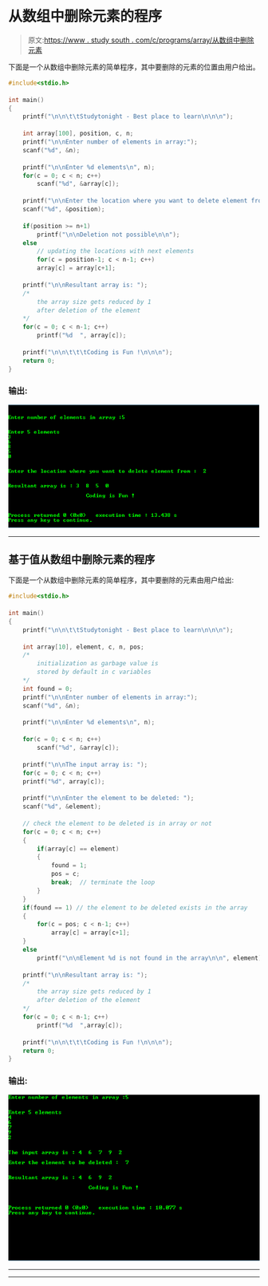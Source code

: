 # 从数组中删除元素的程序

> 原文:[https://www . study south . com/c/programs/array/从数组中删除元素](https://www.studytonight.com/c/programs/array/deleting-an-element-from-array)

下面是一个从数组中删除元素的简单程序，其中要删除的元素的位置由用户给出。

```cpp
#include<stdio.h>

int main()
{
    printf("\n\n\t\tStudytonight - Best place to learn\n\n\n");

    int array[100], position, c, n;
    printf("\n\nEnter number of elements in array:");
    scanf("%d", &n);

    printf("\n\nEnter %d elements\n", n);
    for(c = 0; c < n; c++)
        scanf("%d", &array[c]);

    printf("\n\nEnter the location where you want to delete element from:  ");
    scanf("%d", &position);

    if(position >= n+1)
        printf("\n\nDeletion not possible\n\n");
    else 
        // updating the locations with next elements
        for(c = position-1; c < n-1; c++)
        array[c] = array[c+1];

    printf("\n\nResultant array is: ");
    /* 
        the array size gets reduced by 1 
        after deletion of the element
    */
    for(c = 0; c < n-1; c++) 
        printf("%d  ", array[c]);

    printf("\n\n\t\t\tCoding is Fun !\n\n\n");
    return 0;
}
```

### 输出:

![Program to Delete an Element from Array based on position](img/09a8af4b08e901b0f13315cea7c14d5f.png)

* * *

## 基于值从数组中删除元素的程序

下面是一个从数组中删除元素的简单程序，其中要删除的元素由用户给出:

```cpp
#include<stdio.h>

int main()
{
    printf("\n\n\t\tStudytonight - Best place to learn\n\n\n");

    int array[10], element, c, n, pos;
    /* 
        initialization as garbage value is 
        stored by default in c variables
    */
    int found = 0; 
    printf("\n\nEnter number of elements in array:");
    scanf("%d", &n);

    printf("\n\nEnter %d elements\n", n);

    for(c = 0; c < n; c++)
        scanf("%d", &array[c]);

    printf("\n\nThe input array is: ");
    for(c = 0; c < n; c++)
    printf("%d", array[c]);

    printf("\n\nEnter the element to be deleted: ");
    scanf("%d", &element);

    // check the element to be deleted is in array or not
    for(c = 0; c < n; c++)
    {
        if(array[c] == element)
        {
            found = 1;
            pos = c;
            break;  // terminate the loop
        }
    }
    if(found == 1) // the element to be deleted exists in the array
    {
        for(c = pos; c < n-1; c++)
            array[c] = array[c+1];
    }
    else
        printf("\n\nElement %d is not found in the array\n\n", element);

    printf("\n\nResultant array is: ");
    /* 
        the array size gets reduced by 1 
        after deletion of the element
    */
    for(c = 0; c < n-1; c++) 
        printf("%d  ",array[c]);

    printf("\n\n\t\t\tCoding is Fun !\n\n\n");
    return 0;
}
```

### 输出:

![Program to Delete an Element from Array based on value](img/7587cb0186324570c8ac10986128608e.png)

* * *

* * *